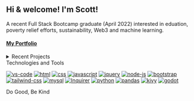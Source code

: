 Hi & welcome! I'm Scott! 
-

A recent Full Stack Bootcamp graduate (April 2022) interested in eduation, poverty relief efforts, sustainability, Web3 and machine learning.

<!-- I believe in raising the floor by supporting the growth of those around. A behavioral cusp is a set of behaviors that opens the door to a whole host of new opportunities (reinforcers), such as learning to read lets the learner access new worlds or the vast accumulated knowledge of the human condition. In simple terms, it's giving a fish feeds for a day, teaching to fish feeds for a lifetime.  -->

#### [My Portfolio](https://scottrohrig.github.io/portfolio/)

<details>
  
  <summary>Recent Projects</summary>

- [Happy Harvesters](https://happy-harvesters.herokuapp.com) | [repo](https://github.com/scottrohrig/apple-orchard-games/) | A MERN-Stack progressive web application using Apollo with GraphQL
  
- [tella](https://tella.herokuapp.com) | [repo](https://github.com/scottrohrig/messaging-app/) | A full-stack messaging app built with Node.js, Sequelize, & MySQL
  
-  [Readme Generator](https://github.com/scottrohrig/readme-gen) | A Node.js CLI to create a project README.md file
  
-  [got hops! a brewery search dashboard](https://scottrohrig.github.io/got-hops/) | [repo](https://github.com/scottrohrig/got-hops/)
  
-  [One-Hand Solitaire](https://github.com/scottrohrig/one-hand-solitaire/) | A Godot project aimed at utilizing the Control Nodes (UI)
  
-  [Speed Cards Simple Quiz](https://scottrohrig.github.io/speed-cards/) | [repo](https://github.com/scottrohrig/weather-dashboard/)

-  [Get your controller control 🎮 out and try out out a little fan game I made with Godot](https://sco-otr.itch.io/dragonball-mini) 
  
</details

## Technologies and Tools  

[![vs-code](https://img.shields.io/badge/Editor-VS%20code-red?style=flat&logo=visual-studio-code&logoColor=white&color=white&labelColor=00a2ff&logoWidth=30)](https://code.visualstudio.com/)
[![html](https://img.shields.io/badge/-HTML5-E34F26?logo=html5&logoColor=white&logoWidth=30)](https://developer.mozilla.org/en-US/docs/Learn/Getting_started_with_the_web/HTML_basics)
[![css](https://img.shields.io/badge/-CSS3-1572B6?logo=css3&logoColor=white&logoWidth=30)](https://developer.mozilla.org/en-US/docs/Web/CSS)
[![javascript](https://img.shields.io/badge/-JavaScript-F7DF1E?logo=javascript&logoColor=white&logoWidth=30)](https://developer.mozilla.org/en-US/docs/Web/JavaScript)
[![jquery](https://img.shields.io/badge/-jQuery-0769AD?logo=jquery&logoColor=white&logoWidth=30)](https://www.npmjs.com/package/jquery)
[![node-js](https://img.shields.io/badge/-Node.js-3c873a?logo=node.js&logoColor=white&logoWidth=30)](https://nodejs.org/en/)
[![bootstrap](https://img.shields.io/badge/-Bootstrap-7952B3?logo=bootstrap&logoColor=white&logoWidth=30)](https://getbootstrap.com/)
[![tailwind-css](https://img.shields.io/badge/-Tailwind%20CSS-06B6D4?logo=tailwind-css&logoColor=white&logoWidth=30)](https://tailwindcss.com/docs/installation)
[![mysql](https://img.shields.io/badge/-MySQL-4479A1?logo=mysql&logoColor=white&logoWidth=30)](https://www.mysql.com/)
[![Inquirer](https://img.shields.io/badge/-Inquirer-black?&logo=javascript&logoColor=black&logoWidth=30)](https://www.npmjs.com/package/inquirer) 
[![python](https://img.shields.io/badge/-Python-3776AB?&logo=python&logoColor=white&logoWidth=30)](https://www.python.org/)
[![pandas](https://img.shields.io/badge/-Pandas-130654?&logo=pandas&logoColor=white&logoWidth=30)](https://pandas.pydata.org/)
[![kivy](https://img.shields.io/badge/-Kivy-130654?&logo=kivy&logoColor=white&logoWidth=30)](https://kivy.org/)
[![godot](https://img.shields.io/badge/-Godot-478CBF?&logo=godot-engine&logoColor=white&logoWidth=30)](https://godotengine.org/)

<!--
**scottrohrig/scottrohrig** is a ✨ _special_ ✨ repository because its `README.md` (this file) appears on your GitHub profile.

Here are some ideas to get you started:

- 🔭 I’m currently working on ...
- 🌱 I’m currently learning ...
- 👯 I’m looking to collaborate on ...
- 🤔 I’m looking for help with ...
- 💬 Ask me about ...
- 📫 How to reach me: ...
- 😄 Pronouns: ...
- ⚡ Fun fact: ...
-->

Do Good, Be Kind
